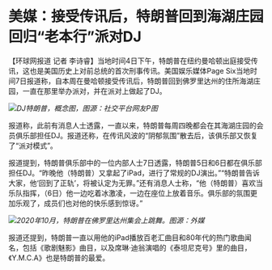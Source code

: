 # 美媒：接受传讯后，特朗普回到海湖庄园回归“老本行”派对DJ

【环球网报道 记者 李诗睿】当地时间4日下午，特朗普在纽约曼哈顿出庭接受传讯，这也是美国历史上对前总统的首次刑事传讯。美国娱乐媒体Page
Six当地时间7日报道称，自本周在曼哈顿接受传讯后，特朗普回到佛罗里达州的住所海湖庄园，一直在那里举办派对，并在派对上做起了DJ。

![](https://inews.gtimg.com/om_bt/OErKOj3joKCg77Uw7WXR0jvPQdFEAjj5Qu7BGaerp5DrgAA/1000)_DJ特朗普，概念图，图源：社交平台网友P图_

报道称，此前有消息人士透露，一直以来，特朗普每周四晚都会在其海湖庄园的会员俱乐部担任DJ。报道还称，在传讯风波的“阴郁氛围”散去后，该俱乐部又恢复了“派对模式”。

报道提到，特朗普俱乐部中的一位内部人士7日透露，特朗普5日和6日都在俱乐部担任DJ。“昨晚他（特朗普）又拿起了iPad，进行了常规的DJ演出。”“特朗普告诉大家，他‘回到了正轨’，将被认定为无罪。”还有消息人士称，“他（特朗普）喜欢当乐队指挥，（6日）他一边吃着冰激凌，一边在座位上放着音乐。俱乐部的氛围更加乐观了，成员们也对他的快乐感到惊讶。”

![](https://inews.gtimg.com/om_bt/OZiQI9JQANUZUk8gllGJMLE024v_bI_UBnNrJsnfcMc-sAA/1000)_2020年10月，特朗普在佛罗里达州集会上跳舞。图源：外媒_

报道还提到，特朗普一直以用他的iPad播放百老汇曲目和80年代的热门歌曲闻名，包括《歌剧魅影》曲目，以及席琳·迪翁演唱的《泰坦尼克号》里的曲目，《Y.M.C.A》也是特朗普的最爱。

